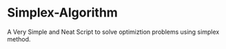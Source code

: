 # Simplex-Algorithm
A Very Simple and Neat Script to solve optimiztion problems using simplex method.
